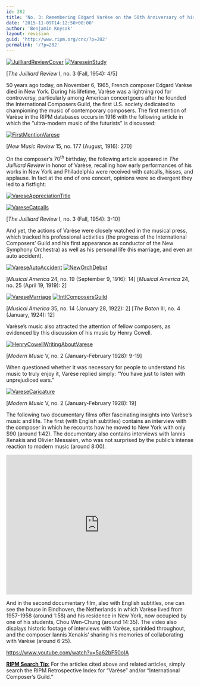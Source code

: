 ```yaml
---
id: 282
title: 'No. 3: Remembering Edgard Varèse on the 50th Anniversary of his Death'
date: '2015-11-09T14:12:50+00:00'
author: 'Benjamin Knysak'
layout: revision
guid: 'http://www.ripm.org/cnc/?p=282'
permalink: '/?p=282'
---
```


[![JuilliardReviewCover](http://www.ripm.org/cnc/wp-content/uploads/2015/10/JuilliardReviewCover-206x300.jpg)](http://www.ripm.org/cnc/wp-content/uploads/2015/10/JuilliardReviewCover.jpg) [![VareseinStudy](http://www.ripm.org/cnc/wp-content/uploads/2015/10/VareseinStudy-260x300.jpg)](http://www.ripm.org/cnc/wp-content/uploads/2015/10/VareseinStudy.jpg)

 \[*The Juilliard Review* I, no. 3 (Fall, 1954): 4/5\]

50 years ago today, on November 6, 1965, French composer Edgard Varèse died in New York. During his lifetime, Varèse was a lightning rod for controversy, particularly among American concertgoers after he founded the International Composers Guild, the first U.S. society dedicated to championing the music of contemporary composers. The first mention of Varèse in the RIPM databases occurs in 1916 with the following article in which the “ultra-modern music of the futurists” is discussed:

[![FirstMentionVarese](http://www.ripm.org/cnc/wp-content/uploads/2015/10/FirstMentionVarese-300x194.jpg)](http://www.ripm.org/cnc/wp-content/uploads/2015/10/FirstMentionVarese.jpg)

\[*New Music Review* 15, no. 177 (August, 1916): 270\]

On the composer’s 70<sup>th</sup> birthday, the following article appeared in *The Juilliard Review* in honor of Varèse, recalling how early performances of his works in New York and Philadelphia were received with catcalls, hisses, and applause. In fact at the end of one concert, opinions were so divergent they led to a fistfight:

[![VareseAppreciationTitle](http://www.ripm.org/cnc/wp-content/uploads/2015/10/VareseAppreciationTitle-300x113.jpg)](http://www.ripm.org/cnc/wp-content/uploads/2015/10/VareseAppreciationTitle.jpg)

[![VareseCatcalls](http://www.ripm.org/cnc/wp-content/uploads/2015/10/VareseCatcalls-300x171.jpg)](http://www.ripm.org/cnc/wp-content/uploads/2015/10/VareseCatcalls.jpg)

\[*The Juilliard Review* I, no. 3 (Fall, 1954): 3-10\]

And yet, the actions of Varèse were closely watched in the musical press, which tracked his professional activities (the progress of the International Composers’ Guild and his first appearance as conductor of the New Symphony Orchestra) as well as his personal life (his marriage, and even an auto accident).

[![VareseAutoAccident](http://www.ripm.org/cnc/wp-content/uploads/2015/10/VareseAutoAccident-300x180.jpg)](http://www.ripm.org/cnc/wp-content/uploads/2015/10/VareseAutoAccident.jpg) [![NewOrchDebut](http://www.ripm.org/cnc/wp-content/uploads/2015/10/NewOrchDebut-189x300.jpg)](http://www.ripm.org/cnc/wp-content/uploads/2015/10/NewOrchDebut.jpg)

\[*Musical America* 24, no. 19 (September 9, 1916): 14\] \[*Musical America* 24, no. 25 (April 19, 1919): 2\]

[![VareseMarriage](http://www.ripm.org/cnc/wp-content/uploads/2015/10/VareseMarriage-300x179.jpg)](http://www.ripm.org/cnc/wp-content/uploads/2015/10/VareseMarriage.jpg) [![IntlComposersGuild](http://www.ripm.org/cnc/wp-content/uploads/2015/10/IntlComposersGuild-239x300.jpg)](http://www.ripm.org/cnc/wp-content/uploads/2015/10/IntlComposersGuild.jpg)

\[*Musical America* 35, no. 14 (January 28, 1922): 2\] \[*The Baton* III, no. 4 (January, 1924): 12\]

Varèse’s music also attracted the attention of fellow composers, as evidenced by this discussion of his music by Henry Cowell.

[![HenryCowellWritingAboutVarese](http://www.ripm.org/cnc/wp-content/uploads/2015/10/HenryCowellWritingAboutVarese-300x224.jpg)](http://www.ripm.org/cnc/wp-content/uploads/2015/10/HenryCowellWritingAboutVarese.jpg)

\[*Modern Music* V, no. 2 (January-February 1928): 9-19\]

When questioned whether it was necessary for people to understand his music to truly enjoy it, Varèse replied simply: “You have just to listen with unprejudiced ears.”

[![VareseCaricature](http://www.ripm.org/cnc/wp-content/uploads/2015/10/VareseCaricature-217x300.jpg)](http://www.ripm.org/cnc/wp-content/uploads/2015/10/VareseCaricature.jpg)

\[*Modern Music* V, no. 2 (January-February 1928): 19\]

The following two documentary films offer fascinating insights into Varèse’s music and life. The first (with English subtitles) contains an interview with the composer in which he recounts how he moved to New York with only $90 (around 1:42). The documentary also contains interviews with Iannis Xenakis and Olivier Messaien, who was not surprised by the public’s intense reaction to modern music (around 8:00).

<iframe allow="accelerometer; autoplay; clipboard-write; encrypted-media; gyroscope; picture-in-picture" allowfullscreen="" frameborder="0" height="375" loading="lazy" src="https://www.youtube.com/embed/QJHN8-cn9jw?feature=oembed" title="Edgard Varese Film with interviews: Messiaen Xenakis Maderna" width="500"></iframe>

And in the second documentary film, also with English subtitles, one can see the house in Eindhoven, the Netherlands in which Varèse lived from 1957-1958 (around 1:58) and his residence in New York, now occupied by one of his students, Chou Wen-Chung (around 14:35). The video also displays historic footage of interviews with Varèse, sprinkled throughout, and the composer Iannis Xenakis’ sharing his memories of collaborating with Varèse (around 6:25).

<https://www.youtube.com/watch?v=5a62bF50oIA>

<u>**RIPM Search Tip**:</u> For the articles cited above and related articles, simply search the RIPM Retrospective Index for “Varèse” and/or “International Composer’s Guild.”